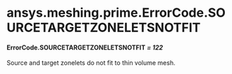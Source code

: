 # ansys.meshing.prime.ErrorCode.SOURCETARGETZONELETSNOTFIT



#### ErrorCode.SOURCETARGETZONELETSNOTFIT *= 122*

Source and target zonelets do not fit to thin volume mesh.

<!-- !! processed by numpydoc !! -->
